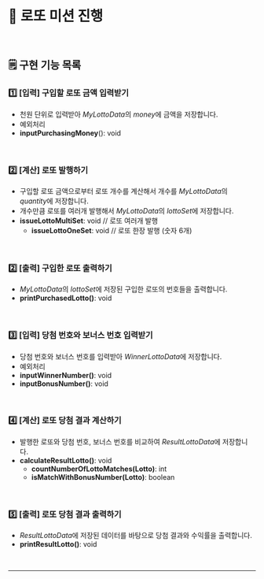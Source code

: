 # 🎱 로또 미션 진행

<br>

## 🗒 구현 기능 목록

### 1️⃣ [입력] 구입할 로또 금액 입력받기

- 천원 단위로 입력받아 *MyLottoData*의 *money*에 금액을 저장합니다.
- 예외처리
-  **inputPurchasingMoney**(): void

<br>

### 2️⃣ [계산] 로또 발행하기

- 구입할 로또 금액으로부터 로또 개수를 계산해서 개수를 *MyLottoData*의 *quantity*에 저장합니다.
- 개수만큼 로또를 여러개 발행해서 *MyLottoData*의 *lottoSet*에 저장합니다.
- **issueLottoMultiSet**: void // 로또 여러개 발행
  - **issueLottoOneSet**: void  // 로또 한장 발행 (숫자 6개)


<br>

### 2️⃣ [출력] 구입한 로또 출력하기

- *MyLottoData*의 *lottoSet*에 저장된 구입한 로또의 번호들을 출력합니다.
- **printPurchasedLotto()**: void

<br>

### 3️⃣ [입력] 당첨 번호와 보너스 번호 입력받기

- 당첨 번호와 보너스 번호를 입력받아 *WinnerLottoData*에 저장합니다.
- 예외처리
- **inputWinnerNumber()**: void
- **inputBonusNumber()**: void

<br>

### 4️⃣ [계산] 로또 당첨 결과 계산하기

- 발행한 로또와 당첨 번호, 보너스 번호를 비교하여 *ResultLottoData*에 저장합니다.
- **calculateResultLotto()**: void
  - **countNumberOfLottoMatches(**Lotto**)**: int
  - **isMatchWithBonusNumber(**Lotto**)**: boolean


<br>

### 5️⃣ [출력] 로또 당첨 결과 출력하기

- *ResultLottoData*에 저장된 데이터를 바탕으로 당첨 결과와 수익률을 출력합니다.
- **printResultLotto()**: void

<br>

------

<br>

